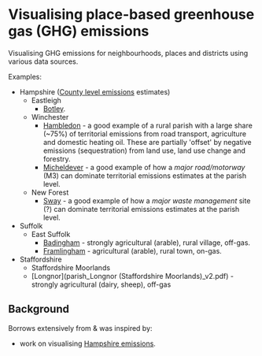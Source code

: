 # Visualising place-based greenhouse gas (GHG) emissions

Visualising GHG emissions for neighbourhoods, places and districts using various data sources.

Examples:

 * Hampshire ([County level emissions](https://hcc-ccecf-datagroup.github.io/hampshire-ghg-emissions/rmd/Hampshire_County_GHG_Emissions_v1.1.html) estimates)
   * Eastleigh
      * [Botley](parish_Botley_v2.pdf).
   * Winchester
      * [Hambledon](parish_Hambledon%20(Winchester)_v2.pdf) - a good example of a rural parish with a large share (~75%) of territorial emissions from road transport, agriculture and domestic heating oil. These are partially 'offset' by negative emissions (sequestration) from land use, land use change and forestry.
      * [Micheldever](parish_Micheldever_v2.pdf) - a good example of how a _major road/motorway_ (M3) can dominate territorial emissions estimates at the parish level.
   * New Forest
      * [Sway](parish_Sway_v2.pdf) - a good example of how a _major waste management_ site (?) can dominate territorial emissions estimates at the parish level.
 * Suffolk
   * East Suffolk
     * [Badingham](parish_Badingham_v2.pdf) - strongly agricultural (arable), rural village, off-gas.
     * [Framlingham](parish_Framlingham_v2.pdf) - agricultural (arable), rural town, on-gas.
 * Staffordshire
   *  Staffordshire Moorlands
     * [Longnor](parish_Longnor (Staffordshire Moorlands)_v2.pdf) - strongly agricultural (dairy, sheep), off-gas

## Background

Borrows extensively from & was inspired by:

 * work on visualising [Hampshire emissions](https://hcc-ccecf-datagroup.github.io/hampshire-ghg-emissions/).

